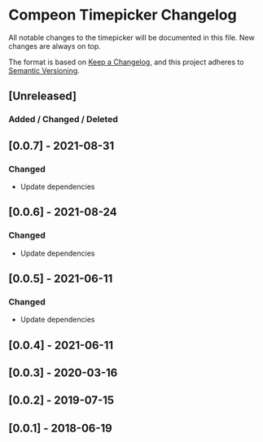 # Compeon Timepicker Changelog

All notable changes to the timepicker will be documented in this file. New changes are always on top.

The format is based on [Keep a Changelog](https://keepachangelog.com/en/1.0.0/),
and this project adheres to [Semantic Versioning](https://semver.org/spec/v2.0.0.html).

## [Unreleased]
### Added / Changed / Deleted

## [0.0.7] - 2021-08-31
### Changed
- Update dependencies

## [0.0.6] - 2021-08-24
### Changed
- Update dependencies

## [0.0.5] - 2021-06-11
### Changed
- Update dependencies

## [0.0.4] - 2021-06-11
## [0.0.3] - 2020-03-16
## [0.0.2] - 2019-07-15
## [0.0.1] - 2018-06-19
